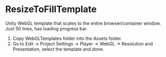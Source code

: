 # ResizeToFillTemplate  
Unity WebGL template that scales to the entire browser/container window. Just 50 lines, has loading progress bar.  
  
1. Copy WebGLTemplates folder into the Assets folder.  
2. Go to Edit -> Project Settings -> Player -> WebGL -> Resolution and Presentation, select the template and done.
